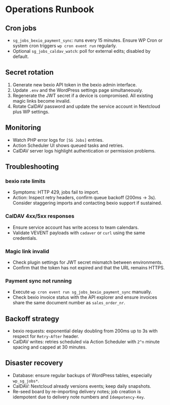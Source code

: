 # Operations Runbook

## Cron jobs

- `sg_jobs_bexio_payment_sync`: runs every 15 minutes. Ensure WP Cron or system cron triggers `wp cron event run` regularly.
- Optional `sg_jobs_caldav_watch`: poll for external edits; disabled by default.

## Secret rotation

1. Generate new bexio API token in the bexio admin interface.
2. Update `.env` and the WordPress settings page simultaneously.
3. Regenerate the JWT secret if a device is compromised. All existing magic links become invalid.
4. Rotate CalDAV password and update the service account in Nextcloud plus WP settings.

## Monitoring

- Watch PHP error logs for `[SG Jobs]` entries.
- Action Scheduler UI shows queued tasks and retries.
- CalDAV server logs highlight authentication or permission problems.

## Troubleshooting

### bexio rate limits

- Symptoms: HTTP 429, jobs fail to import.
- Action: Inspect retry headers, confirm queue backoff (200ms → 3s). Consider staggering imports and contacting bexio support if sustained.

### CalDAV 4xx/5xx responses

- Ensure service account has write access to team calendars.
- Validate VEVENT payloads with `cadaver` or `curl` using the same credentials.

### Magic link invalid

- Check plugin settings for JWT secret mismatch between environments.
- Confirm that the token has not expired and that the URL remains HTTPS.

### Payment sync not running

- Execute `wp cron event run sg_jobs_bexio_payment_sync` manually.
- Check bexio invoice status with the API explorer and ensure invoices share the same document number as `sales_order_nr`.

## Backoff strategy

- bexio requests: exponential delay doubling from 200ms up to 3s with respect for `Retry-After` header.
- CalDAV writes: retries scheduled via Action Scheduler with `2^n` minute spacing and capped at 30 minutes.

## Disaster recovery

- Database: ensure regular backups of WordPress tables, especially `wp_sg_jobs*`.
- CalDAV: Nextcloud already versions events; keep daily snapshots.
- Re-seed board by re-importing delivery notes; job creation is idempotent due to delivery note numbers and `Idempotency-Key`.
